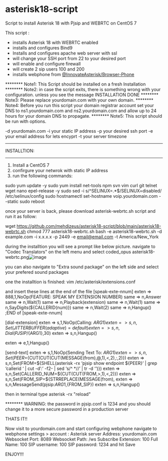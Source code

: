 # asterisk18-script
Script to install Asterisk 18 with Pjsip and WEBRTC on CentOS 7

This script :
- installs Asterisk 18 with WEBRTC enabled
- installs and configures Bind9 
- Installs and configures apache web server with ssl
- will change your SSH port from 22 to your desired port
- will enable and configure firewall
- will create 2 sip users 100 and 200
- installs webphone from [@InnovateAsterisk/Browser-Phone](https://github.com/InnovateAsterisk/Browser-Phone)

******** Note1: This Script should be installed on a fresh Installation 
******** Note2: in case the script exits, there is something wrong with your configuration. unless you see the message INSTALLATION DONE
******** Note3: Please replace yourdomain.com with your own domain.
******** Note4: Before you run this script your domain registrar account set your DNS to ns1.yourdomain.com and ns2.yourdomain.com and allow up to 24 hours for your domain DNS to propagate.
******** Note5: This script should be run with options.

-d yourdomain.com
-i your static IP address
-p your desired ssh port
-e your email address for lets encyprt
-t your server timezone


*****************************************************************************************
INSTALLTION:
*****************************************************************************************
1) Install a CentOS 7
2) confirgure your netwrok with static IP address
3) run the following commands:

sudo yum update -y
sudo yum install net-tools npm svn vim curl git telnet wget nano epel-release -y
sudo sed -i s/^SELINUX=.*$/SELINUX=disabled/ /etc/selinux/config
sudo hostnamectl set-hostname voip.yourdomain.com --static
sudo reboot

once your server is back, please download asterisk-webrtc.sh script and run it as follow:

wget https://github.com/mehdizeus/asterisk18-script/blob/main/asterisk18-webrtc.sh
chmod 777 asterisk18-webrtc.sh
bash -e asterisk18-webrtc.sh -d example.com -i x.x.x.x -p 2449 -e email@email.com -t America/New_York



during the installtion you will see a prompt like below picture. navigate to "Codec Translators" on the left menu and select coded_opus
asterisk18-webrtc.png![image](https://user-images.githubusercontent.com/58116075/170533514-0da43650-1a32-439e-bde6-0bb1ffdd386e.png)

you can also navigate to "Extra sound package" on the left side and select your prefered sound packages

one the installtion is finished:
vim /etc/asterisk/extensions.conf 

and insert these lines at the end of the file
[speak-exte-nnum]
exten => 888,1,NoOp(FEATURE: SPEAK MY EXTENSION NUMBER)
 same => n,Answer
 same => n,Wait(1)
 same => n,Playback(extension)
 same => n,Wait(1)
 same => n,SayDigits(${CALLERID(num)})
 same => n,Wait(2)
 same => n,Hangup()
;END of [speak-exte-nnum]


[dial-extension]
exten => s,1,NoOp(Calling: ${ARG1})
exten => s,n,Set(JITTERBUFFER(adaptive)=default)
exten => s,n,Dial(PJSIP/${ARG1},30)
exten => s,n,Hangup()

exten => e,1,Hangup()

[send-text]
exten => s,1,NoOp(Sending Text To: ${ARG1})
exten => s,n,Set(PEER=${CUT(CUT(CUT(MESSAGE(from),@,1),<,2),:,2)})
exten => s,n,Set(FROM=${SHELL(asterisk -rx ‘pjsip show endpoint ${PEER}’ | grep ‘callerid ‘ | cut -d’:’ -f2- | sed ‘s/^ *//’ | tr -d ‘‘)})
exten => s,n,Set(CALLERID_NUM=${CUT(CUT(FROM,>,1),<,2)})
exten => s,n,Set(FROM_SIP=${STRREPLACE(MESSAGE(from),
exten => s,n,MessageSend(pjsip:${ARG1},${FROM_SIP})
exten => s,n,Hangup()


then in terminal type
asterisk -rx "reload"


******** WARNING: the password in pjsip.conf is 1234 and you should change it to a more secure password in a production server 

THATS IT!!

Now visit to yourdomain.com and start configuring webphone
navigate to webphone settings > account :
Asterisk server Address: yourdomain.com
Websocket Port: 8089
Websocket Path: /ws
Subscribe Extension: 100
Full Name: 100
SIP username: 100
SIP password: 1234
and hit Save


ENJOY!!!
